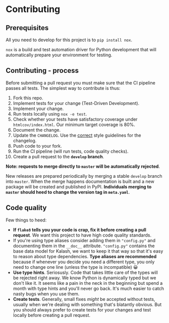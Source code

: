 # Contributing

## Prerequisites

All you need to develop for this project is to `pip install nox`.

`nox` is a build and test automation driver for Python development that will automatically prepare your environment for testing.

## Contributing - process

Before submitting a pull request you must make sure that the CI pipeline passes all tests. The simplest way to contribute is thus:

1. Fork this repo.
2. Implement tests for your change (Test-Driven Development).
3. Implement your change.
4. Run tests locally using `nox -e test`.
5. Check whether your tests have satisfactory coverage under `htmlcov/index.html`. Our minimum target coverage is 80%.
6. Document the change.
7. Update the `CHANGELOG`. Use the [correct](https://keepachangelog.com/en/1.0.0/) style guidelines for the changelog.
8. Push code to your fork.
9. Run the CI pipeline (will run tests, code quality checks).
10. Create a pull request to the **`develop` branch**.

**Note: requests to merge directly to `master` will be automatically rejected**.

New releases are prepared periodically by merging a stable `develop` branch into `master`. When the merge happens documentation is built and a new package will be created and published in PyPI. **Individuals merging to `master` should heed to change the version tag in `meta.yaml`**.

## Code quality

Few things to heed:

* **If `flake8` tells you your code is crap, fix it before creating a pull request**. We want this project to have high code quality standards.
* If you're using type aliases consider adding them in `"config.py"` and documenting them in the `__doc__` attribute. `"config.py"` contains the base data model for Kalash, we want to keep it that way so that it's easy to reason about type dependencies. **Type aliases are recommended** because if whenever you decide you need a different type, you only need to change one line (unless the type is incompatible) 😀
* **Use type hints**. Seriosusly. Code that takes little care of the types will be rejected right away. We know Python is dynamically typed but we don't like it. It seems like a pain in the neck in the beginning but spend a month with type hints and you'll never go back. It's much easier to catch nasty bugs when you use them.
* **Create tests**. Generally, small fixes *might* be accepted without tests, usually when we're dealing with something that's blatantly obvious. But you should always prefer to create tests for your changes and test locally before creating a pull request.
